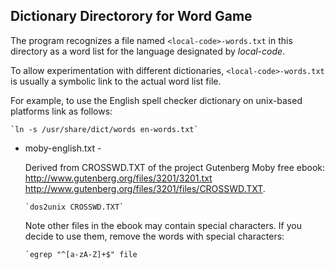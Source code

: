 
## Dictionary Directorory for Word Game

The program recognizes a file named `<local-code>-words.txt` in this
directory as a word list for the language designated by _local-code_.

To allow experimentation with different dictionaries, `<local-code>-words.txt`
is usually a symbolic link to the actual word list file.

For example, to use the English spell checker dictionary on unix-based platforms
link as follows: 

    `ln -s /usr/share/dict/words en-words.txt`

- moby-english.txt - 
    
    Derived from CROSSWD.TXT of the project Gutenberg Moby free ebook: 
    http://www.gutenberg.org/files/3201/3201.txt
    http://www.gutenberg.org/files/3201/files/CROSSWD.TXT.
      
      `dos2unix CROSSWD.TXT`

    Note other files in the ebook may contain special characters. If you 
    decide to use them, remove the words with special characters:
    
      `egrep "^[a-zA-Z]+$" file 



